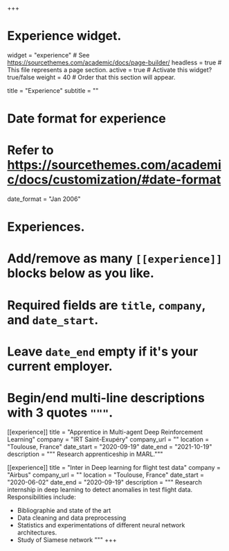 +++
# Experience widget.
widget = "experience"  # See https://sourcethemes.com/academic/docs/page-builder/
headless = true  # This file represents a page section.
active = true  # Activate this widget? true/false
weight = 40  # Order that this section will appear.

title = "Experience"
subtitle = ""

# Date format for experience
#   Refer to https://sourcethemes.com/academic/docs/customization/#date-format
date_format = "Jan 2006"

# Experiences.
#   Add/remove as many `[[experience]]` blocks below as you like.
#   Required fields are `title`, `company`, and `date_start`.
#   Leave `date_end` empty if it's your current employer.
#   Begin/end multi-line descriptions with 3 quotes `"""`.

[[experience]]
  title = "Apprentice in Multi-agent Deep Reinforcement Learning"
  company = "IRT Saint-Exupéry"
  company_url = ""
  location = "Toulouse, France"
  date_start = "2020-09-19"
  date_end = "2021-10-19"
  description = """ Research apprenticeship in MARL."""

[[experience]]
  title = "Inter in Deep learning for flight test data"
  company = "Airbus"
  company_url = ""
  location = "Toulouse, France"
  date_start = "2020-06-02"
  date_end = "2020-09-19"
  description = """ Research internship in deep learning to detect anomalies in test flight data.
  Responsibilities include:
  
  * Bibliographie and state of the art
  * Data cleaning and data preprocessing
  * Statistics and experimentations of different neural network architectures.
  * Study of Siamese network
  """
+++
